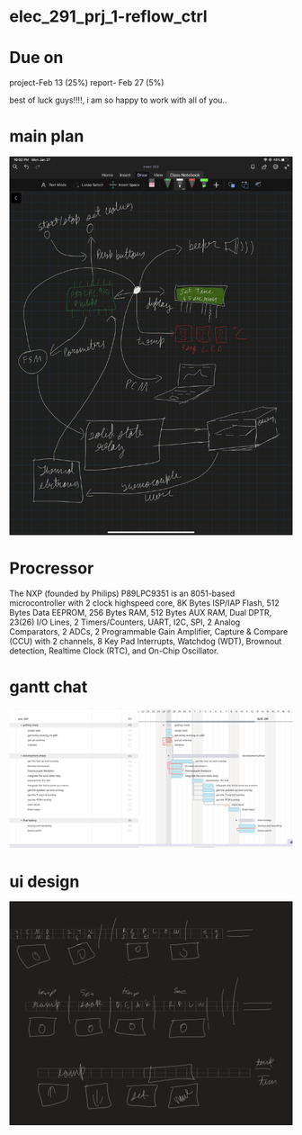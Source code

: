 # elec_291_prj_1-reflow_ctrl

# Due on 
  project-Feb 13 (25%)
  report- Feb 27  (5%)

best of luck guys!!!!, i am so happy to work with all of you..

# main plan
![main plan](https://github.com/dhruvpatelgeek/elec_291_prj_1-reflow_ctrl/blob/master/IMG_0708.PNG)



# Procressor
The NXP (founded by Philips) P89LPC9351 is an 8051-based microcontroller with 2 clock highspeed core, 8K Bytes ISP/IAP Flash, 512 Bytes Data EEPROM, 256 Bytes RAM, 512 Bytes AUX RAM, Dual DPTR, 23(26) I/O Lines, 2 Timers/Counters, UART, I2C, SPI, 2 Analog Comparators, 2 ADCs, 2 Programmable Gain Amplifier, Capture & Compare (CCU) with 2 channels, 8 Key Pad Interrupts, Watchdog (WDT), Brownout detection, Realtime Clock (RTC), and On-Chip Oscillator.


# gantt chat 
![plan](https://github.com/dhruvpatelgeek/elec_291_prj_1-reflow_ctrl/blob/master/Screen%20Shot%202020-01-27%20at%2010.25.03%20PM.png)
 
 # ui design
![plan](https://github.com/dhruvpatelgeek/elec_291_prj_1-reflow_ctrl/blob/master/IMG_C3E350A64087-1.jpeg)
   
